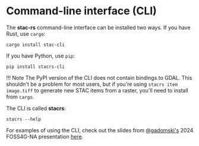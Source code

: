 # Command-line interface (CLI)

The **stac-rs** command-line interface can be installed two ways.
If you have Rust, use `cargo`:

```shell
cargo install stac-cli
```

If you have Python, use `pip`:

```shell
pip install stacrs-cli
```

!!! Note
    <!-- markdownlint-disable-next-line MD046 -->
    The PyPI version of the CLI does not contain bindings to GDAL. This
    shouldn't be a problem for most users, but if you're using `stacrs item
    image.tiff` to generate new STAC items from a raster, you'll need to install
    from `cargo`.

The CLI is called **stacrs**:

```shell
stacrs --help
```

For examples of using the CLI, check out the slides from [@gadomski's](https://github.com/gadomski/) 2024 FOSS4G-NA presentation [here](https://www.gadom.ski/2024-09-FOSS4G-NA-stac-rs/).

